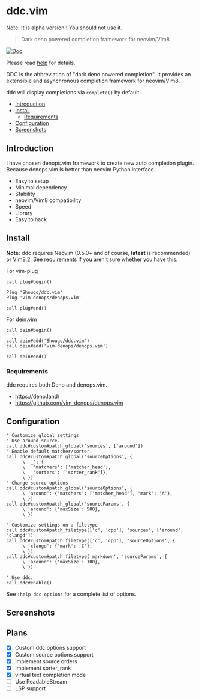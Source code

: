 # ddc.vim

Note: It is alpha version!!  You should not use it.

> Dark deno powered completion framework for neovim/Vim8

[![Doc](https://img.shields.io/badge/doc-%3Ah%20ddc-orange.svg)](doc/ddc.txt)

Please read [help](doc/ddc.txt) for details.

DDC is the abbreviation of "dark deno powered completion". It provides an
extensible and asynchronous completion framework for neovim/Vim8.

ddc will display completions via `complete()` by default.

<!-- vim-markdown-toc GFM -->

- [Introduction](#introduction)
- [Install](#install)
  - [Requirements](#requirements)
- [Configuration](#configuration)
- [Screenshots](#screenshots)

<!-- vim-markdown-toc -->

## Introduction

I have chosen denops.vim framework to create new auto completion plugin.
Because denops.vim is better than neovim Python interface.

* Easy to setup
* Minimal dependency
* Stability
* neovim/Vim8 compatibility
* Speed
* Library
* Easy to hack


## Install

**Note:** ddc requires Neovim (0.5.0+ and of course, **latest** is recommended)
or Vim8.2. See [requirements](#requirements) if you aren't sure whether you have
this.

For vim-plug

```viml
call plug#begin()

Plug 'Shougo/ddc.vim'
Plug 'vim-denops/denops.vim'

call plug#end()
```

For dein.vim

```viml
call dein#begin()

call dein#add('Shougo/ddc.vim')
call dein#add('vim-denops/denops.vim')

call dein#end()
```

### Requirements

ddc requires both Deno and denops.vim.

- <https://deno.land/>
- <https://github.com/vim-denops/denops.vim>

## Configuration

```vim
" Customize global settings
" Use around source.
call ddc#custom#patch_global('sources', ['around'])
" Enable default matcher/sorter.
call ddc#custom#patch_global('sourceOptions', {
      \ '_': {
      \   'matchers': ['matcher_head'],
      \   'sorters': ['sorter_rank']},
      \ })
" Change source options
call ddc#custom#patch_global('sourceOptions', {
      \ 'around': {'matchers': ['matcher_head'], 'mark': 'A'},
      \ })
call ddc#custom#patch_global('sourceParams', {
      \ 'around': {'maxSize': 500},
      \ })

" Customize settings on a filetype
call ddc#custom#patch_filetype(['c', 'cpp'], 'sources', ['around', 'clangd'])
call ddc#custom#patch_filetype(['c', 'cpp'], 'sourceOptions', {
      \ 'clangd': {'mark': 'C'},
      \ })
call ddc#custom#patch_filetype('markdown', 'sourceParams', {
      \ 'around': {'maxSize': 100},
      \ })

" Use ddc.
call ddc#enable()
```

See `:help ddc-options` for a complete list of options.

## Screenshots

## Plans

* [x] Custom ddc options support
* [x] Custom source options support
* [x] Implement source orders
* [x] Implement sorter_rank
* [x] virtual text completion mode
* [ ] Use ReadableStream
* [ ] LSP support
